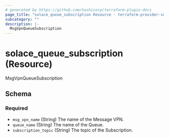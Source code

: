 ```yaml
---
# generated by https://github.com/hashicorp/terraform-plugin-docs
page_title: "solace_queue_subscription Resource - terraform-provider-solace"
subcategory: ""
description: |-
  MsgVpnQueueSubscription
---
```


# solace_queue_subscription (Resource)

MsgVpnQueueSubscription



<!-- schema generated by tfplugindocs -->
## Schema

### Required

- `msg_vpn_name` (String) The name of the Message VPN.
- `queue_name` (String) The name of the Queue.
- `subscription_topic` (String) The topic of the Subscription.



